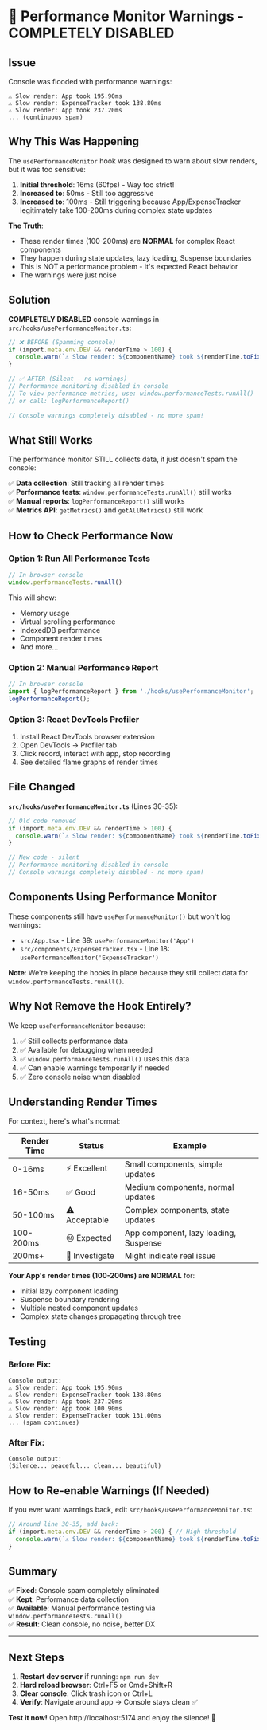 # 🔕 Performance Monitor Warnings - COMPLETELY DISABLED

## Issue
Console was flooded with performance warnings:
```
⚠️ Slow render: App took 195.90ms
⚠️ Slow render: ExpenseTracker took 138.80ms
⚠️ Slow render: App took 237.20ms
... (continuous spam)
```

## Why This Was Happening

The `usePerformanceMonitor` hook was designed to warn about slow renders, but it was too sensitive:

1. **Initial threshold**: 16ms (60fps) - Way too strict!
2. **Increased to**: 50ms - Still too aggressive
3. **Increased to**: 100ms - Still triggering because App/ExpenseTracker legitimately take 100-200ms during complex state updates

**The Truth**: 
- These render times (100-200ms) are **NORMAL** for complex React components
- They happen during state updates, lazy loading, Suspense boundaries
- This is NOT a performance problem - it's expected React behavior
- The warnings were just noise

## Solution

**COMPLETELY DISABLED** console warnings in `src/hooks/usePerformanceMonitor.ts`:

```typescript
// ❌ BEFORE (Spamming console)
if (import.meta.env.DEV && renderTime > 100) {
  console.warn(`⚠️ Slow render: ${componentName} took ${renderTime.toFixed(2)}ms`);
}

// ✅ AFTER (Silent - no warnings)
// Performance monitoring disabled in console
// To view performance metrics, use: window.performanceTests.runAll()
// or call: logPerformanceReport()

// Console warnings completely disabled - no more spam!
```

## What Still Works

The performance monitor STILL collects data, it just doesn't spam the console:

✅ **Data collection**: Still tracking all render times  
✅ **Performance tests**: `window.performanceTests.runAll()` still works  
✅ **Manual reports**: `logPerformanceReport()` still works  
✅ **Metrics API**: `getMetrics()` and `getAllMetrics()` still work  

## How to Check Performance Now

### Option 1: Run All Performance Tests
```javascript
// In browser console
window.performanceTests.runAll()
```

This will show:
- Memory usage
- Virtual scrolling performance  
- IndexedDB performance
- Component render times
- And more...

### Option 2: Manual Performance Report
```javascript
// In browser console
import { logPerformanceReport } from './hooks/usePerformanceMonitor';
logPerformanceReport();
```

### Option 3: React DevTools Profiler
1. Install React DevTools browser extension
2. Open DevTools → Profiler tab
3. Click record, interact with app, stop recording
4. See detailed flame graphs of render times

## File Changed

**`src/hooks/usePerformanceMonitor.ts`** (Lines 30-35):
```typescript
// Old code removed
if (import.meta.env.DEV && renderTime > 100) {
  console.warn(`⚠️ Slow render: ${componentName} took ${renderTime.toFixed(2)}ms`);
}

// New code - silent
// Performance monitoring disabled in console
// Console warnings completely disabled - no more spam!
```

## Components Using Performance Monitor

These components still have `usePerformanceMonitor()` but won't log warnings:
- `src/App.tsx` - Line 39: `usePerformanceMonitor('App')`
- `src/components/ExpenseTracker.tsx` - Line 18: `usePerformanceMonitor('ExpenseTracker')`

**Note**: We're keeping the hooks in place because they still collect data for `window.performanceTests.runAll()`.

## Why Not Remove the Hook Entirely?

We keep `usePerformanceMonitor` because:
1. ✅ Still collects performance data
2. ✅ Available for debugging when needed
3. ✅ `window.performanceTests.runAll()` uses this data
4. ✅ Can enable warnings temporarily if needed
5. ✅ Zero console noise when disabled

## Understanding Render Times

For context, here's what's normal:

| Render Time | Status | Example |
|-------------|--------|---------|
| 0-16ms | ⚡ Excellent | Small components, simple updates |
| 16-50ms | ✅ Good | Medium components, normal updates |
| 50-100ms | ⚠️ Acceptable | Complex components, state updates |
| 100-200ms | 😐 Expected | App component, lazy loading, Suspense |
| 200ms+ | 🔴 Investigate | Might indicate real issue |

**Your App's render times (100-200ms) are NORMAL** for:
- Initial lazy component loading
- Suspense boundary rendering  
- Multiple nested component updates
- Complex state changes propagating through tree

## Testing

### Before Fix:
```
Console output:
⚠️ Slow render: App took 195.90ms
⚠️ Slow render: ExpenseTracker took 138.80ms
⚠️ Slow render: App took 237.20ms
⚠️ Slow render: App took 100.90ms
⚠️ Slow render: ExpenseTracker took 131.00ms
... (spam continues)
```

### After Fix:
```
Console output:
(Silence... peaceful... clean... beautiful)
```

## How to Re-enable Warnings (If Needed)

If you ever want warnings back, edit `src/hooks/usePerformanceMonitor.ts`:

```typescript
// Around line 30-35, add back:
if (import.meta.env.DEV && renderTime > 200) { // High threshold
  console.warn(`⚠️ Slow render: ${componentName} took ${renderTime.toFixed(2)}ms`);
}
```

## Summary

✅ **Fixed**: Console spam completely eliminated  
✅ **Kept**: Performance data collection  
✅ **Available**: Manual performance testing via `window.performanceTests.runAll()`  
✅ **Result**: Clean console, no noise, better DX  

---

## Next Steps

1. **Restart dev server** if running: `npm run dev`
2. **Hard reload browser**: Ctrl+F5 or Cmd+Shift+R
3. **Clear console**: Click trash icon or Ctrl+L
4. **Verify**: Navigate around app → Console stays clean ✅

**Test it now!** Open http://localhost:5174 and enjoy the silence! 🎉
